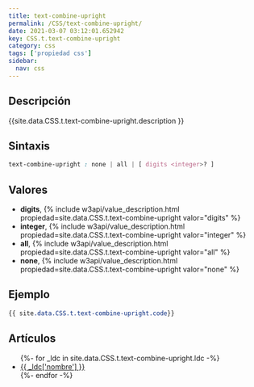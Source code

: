 ```yaml
---
title: text-combine-upright
permalink: /CSS/text-combine-upright/
date: 2021-03-07 03:12:01.652942
key: CSS.t.text-combine-upright
category: css
tags: ['propiedad css']
sidebar: 
  nav: css
---
```


## Descripción
{{site.data.CSS.t.text-combine-upright.description }}

## Sintaxis
~~~css
text-combine-upright : none | all | [ digits <integer>? ]
~~~

## Valores
* **digits**,  {% include w3api/value_description.html propiedad=site.data.CSS.t.text-combine-upright valor="digits" %}
* **integer**,  {% include w3api/value_description.html propiedad=site.data.CSS.t.text-combine-upright valor="integer" %}
* **all**,  {% include w3api/value_description.html propiedad=site.data.CSS.t.text-combine-upright valor="all" %}
* **none**,  {% include w3api/value_description.html propiedad=site.data.CSS.t.text-combine-upright valor="none" %}

## Ejemplo
~~~css
{{ site.data.CSS.t.text-combine-upright.code}}
~~~

## Artículos
<ul>
{%- for _ldc in site.data.CSS.t.text-combine-upright.ldc -%}
   <li>
       <a href="{{_ldc['url'] }}">{{ _ldc['nombre'] }}</a>
   </li>
{%- endfor -%}
</ul>
